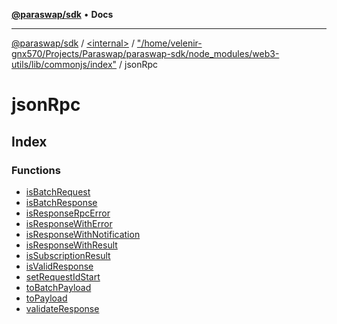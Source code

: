 [**@paraswap/sdk**](../../../../../README.md) • **Docs**

***

[@paraswap/sdk](../../../../../globals.md) / [\<internal\>](../../../../README.md) / ["/home/velenir-gnx570/Projects/Paraswap/paraswap-sdk/node\_modules/web3-utils/lib/commonjs/index"](../../README.md) / jsonRpc

# jsonRpc

## Index

### Functions

- [isBatchRequest](functions/isBatchRequest.md)
- [isBatchResponse](functions/isBatchResponse.md)
- [isResponseRpcError](functions/isResponseRpcError.md)
- [isResponseWithError](functions/isResponseWithError.md)
- [isResponseWithNotification](functions/isResponseWithNotification.md)
- [isResponseWithResult](functions/isResponseWithResult.md)
- [isSubscriptionResult](functions/isSubscriptionResult.md)
- [isValidResponse](functions/isValidResponse.md)
- [setRequestIdStart](functions/setRequestIdStart.md)
- [toBatchPayload](functions/toBatchPayload.md)
- [toPayload](functions/toPayload.md)
- [validateResponse](functions/validateResponse.md)

